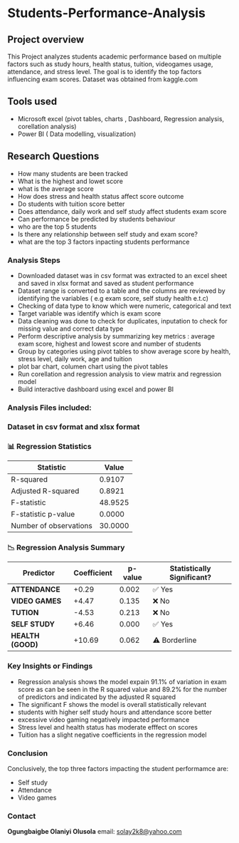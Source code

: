 # Students-Performance-Analysis
## Project overview
This Project analyzes students academic performance based on multiple factors such as study hours, health status, tuition, videogames usage, attendance, and stress level. The goal is to identify the top factors influencing exam scores. Dataset was obtained from kaggle.com 
## Tools used
- Microsoft excel (pivot tables, charts , Dashboard, Regression analysis, corellation analysis)
- Power BI ( Data modelling, visualization)
## Research Questions
- How many students are been tracked
- What is the highest and lowet score
- what is the average score
- How does stress and health status affect score outcome
- Do students with tuition score better
- Does attendance, daily work and self study affect students exam score
- Can performance be predicted by students behaviour
- who are the top 5 students
- Is there any relationship between self study and exam score?
- what are the top 3 factors inpacting students performance
### Analysis Steps
- Downloaded dataset was in csv format was extracted to an excel sheet and saved in xlsx format and saved as student performance
- Dataset range is converted to a table and the columns are reviewed by identifying the variables ( e.g exam score, self study health e.t.c)
- Checking of data type to know which were numeric, categorical and text
- Target variable was identify which is exam score
- Data cleaning was done to check for duplicates, inputation to check for missing value and correct data type
- Perform descriptive analysis by summarizing key metrics : average exam score, highest and lowest score and number of students
- Group by categories using pivot tables to show average score by health, stress level, daily work, age and tuition
- plot bar chart, columen chart using the pivot tables
- Run corellation and regression analysis to view matrix and regression model
- Build interactive dashboard using excel and power BI
### Analysis Files included:
### Dataset in csv format and xlsx format
### 📊 Regression Statistics
| Statistic              | Value   |
|------------------------|---------|
| R-squared              | 0.9107  |
| Adjusted R-squared     | 0.8921  |
| F-statistic            | 48.9525 |
| F-statistic p-value    | 0.0000  |
| Number of observations | 30.0000 

### 📉 Regression Analysis Summary
| Predictor        | Coefficient | p-value | Statistically Significant? |
|------------------|-------------|---------|-----------------------------|
| **ATTENDANCE**   | +0.29       | 0.002   | ✅ Yes                      |
| **VIDEO GAMES**  | +4.47       | 0.135   | ❌ No                       |
| **TUTION**       | -4.53       | 0.213   | ❌ No                       |
| **SELF STUDY**   | +6.46       | 0.000   | ✅ Yes                      |
| **HEALTH (GOOD)**| +10.69      | 0.062   | ⚠️ Borderline               |

### Key Insights or Findings
- Regression analysis shows the model expain 91.1% of variation in exam score as can be seen in the R squared value and 89.2% for the number of predictors and indicated by the adjusted R squared
- The significant F shows the model is overall statistically relevant
- students with higher self study hours and attendance score better
- excessive video gaming negatively impacted performance
- Stress level and health status has moderate efffect on scores
- Tuition has a slight negative coefficients in the regression model
### Conclusion
Conclusively, the top three factors impacting the student performamce are:
- Self study
- Attendance
- Video games
### Contact
**Ogungbaigbe Olaniyi Olusola**
email: solay2k8@yahoo.com
